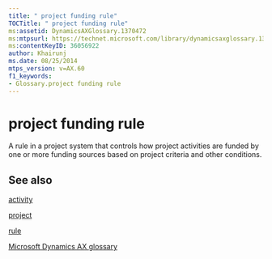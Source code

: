```yaml
---
title: " project funding rule"
TOCTitle: " project funding rule"
ms:assetid: DynamicsAXGlossary.1370472
ms:mtpsurl: https://technet.microsoft.com/library/dynamicsaxglossary.1370472(v=AX.60)
ms:contentKeyID: 36056922
author: Khairunj
ms.date: 08/25/2014
mtps_version: v=AX.60
f1_keywords:
- Glossary.project funding rule
---
```


# project funding rule

A rule in a project system that controls how project activities are funded by one or more funding sources based on project criteria and other conditions.

## See also

[activity](activity.md)

[project](project.md)

[rule](rule.md)

[Microsoft Dynamics AX glossary](glossary/microsoft-dynamics-ax-glossary.md)

  


